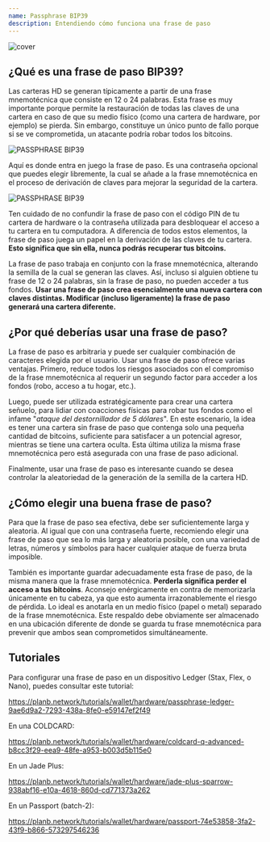 ```yaml
---
name: Passphrase BIP39
description: Entendiendo cómo funciona una frase de paso
---
```

![cover](assets/cover.webp)

## ¿Qué es una frase de paso BIP39?

Las carteras HD se generan típicamente a partir de una frase mnemotécnica que consiste en 12 o 24 palabras. Esta frase es muy importante porque permite la restauración de todas las claves de una cartera en caso de que su medio físico (como una cartera de hardware, por ejemplo) se pierda. Sin embargo, constituye un único punto de fallo porque si se ve comprometida, un atacante podría robar todos los bitcoins.

![PASSPHRASE BIP39](assets/notext/01.webp)

Aquí es donde entra en juego la frase de paso. Es una contraseña opcional que puedes elegir libremente, la cual se añade a la frase mnemotécnica en el proceso de derivación de claves para mejorar la seguridad de la cartera.

![PASSPHRASE BIP39](assets/notext/02.webp)

Ten cuidado de no confundir la frase de paso con el código PIN de tu cartera de hardware o la contraseña utilizada para desbloquear el acceso a tu cartera en tu computadora. A diferencia de todos estos elementos, la frase de paso juega un papel en la derivación de las claves de tu cartera. **Esto significa que sin ella, nunca podrás recuperar tus bitcoins.**

La frase de paso trabaja en conjunto con la frase mnemotécnica, alterando la semilla de la cual se generan las claves. Así, incluso si alguien obtiene tu frase de 12 o 24 palabras, sin la frase de paso, no pueden acceder a tus fondos. **Usar una frase de paso crea esencialmente una nueva cartera con claves distintas. Modificar (incluso ligeramente) la frase de paso generará una cartera diferente.**

## ¿Por qué deberías usar una frase de paso?

La frase de paso es arbitraria y puede ser cualquier combinación de caracteres elegida por el usuario. Usar una frase de paso ofrece varias ventajas. Primero, reduce todos los riesgos asociados con el compromiso de la frase mnemotécnica al requerir un segundo factor para acceder a los fondos (robo, acceso a tu hogar, etc.).

Luego, puede ser utilizada estratégicamente para crear una cartera señuelo, para lidiar con coacciones físicas para robar tus fondos como el infame "*ataque del destornillador de 5 dólares*". En este escenario, la idea es tener una cartera sin frase de paso que contenga solo una pequeña cantidad de bitcoins, suficiente para satisfacer a un potencial agresor, mientras se tiene una cartera oculta. Esta última utiliza la misma frase mnemotécnica pero está asegurada con una frase de paso adicional.

Finalmente, usar una frase de paso es interesante cuando se desea controlar la aleatoriedad de la generación de la semilla de la cartera HD.

## ¿Cómo elegir una buena frase de paso?
Para que la frase de paso sea efectiva, debe ser suficientemente larga y aleatoria. Al igual que con una contraseña fuerte, recomiendo elegir una frase de paso que sea lo más larga y aleatoria posible, con una variedad de letras, números y símbolos para hacer cualquier ataque de fuerza bruta imposible.

También es importante guardar adecuadamente esta frase de paso, de la misma manera que la frase mnemotécnica. **Perderla significa perder el acceso a tus bitcoins**. Aconsejo enérgicamente en contra de memorizarla únicamente en tu cabeza, ya que esto aumenta irrazonablemente el riesgo de pérdida. Lo ideal es anotarla en un medio físico (papel o metal) separado de la frase mnemotécnica. Este respaldo debe obviamente ser almacenado en una ubicación diferente de donde se guarda tu frase mnemotécnica para prevenir que ambos sean comprometidos simultáneamente.

## Tutoriales

Para configurar una frase de paso en un dispositivo Ledger (Stax, Flex, o Nano), puedes consultar este tutorial:

https://planb.network/tutorials/wallet/hardware/passphrase-ledger-9ae6d9a2-7293-438a-8fe0-e59147ef2f49

En una COLDCARD:

https://planb.network/tutorials/wallet/hardware/coldcard-q-advanced-b8cc3f29-eea9-48fe-a953-b003d5b115e0

En un Jade Plus:

https://planb.network/tutorials/wallet/hardware/jade-plus-sparrow-938abf16-e10a-4618-860d-cd771373a262

En un Passport (batch-2):

https://planb.network/tutorials/wallet/hardware/passport-74e53858-3fa2-43f9-b866-573297546236
